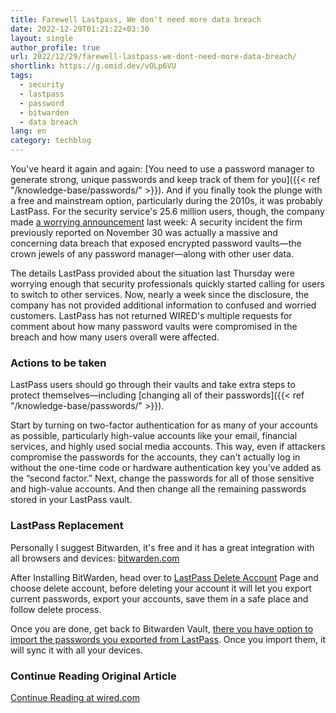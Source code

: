 ```yaml
---
title: Farewell Lastpass, We don't need more data breach
date: 2022-12-29T01:21:22+03:30
layout: single
author_profile: true
url: 2022/12/29/farewell-lastpass-we-dont-need-more-data-breach/
shortlink: https://g.omid.dev/vOLp6VU
tags:
  - security
  - lastpass
  - password
  - bitwarden
  - data breach
lang: en
category: techblog
---
```

You've heard it again and again: [You need to use a password manager to generate strong, unique passwords and keep track of them for you]({{< ref "/knowledge-base/passwords/" >}}). And if you finally took the plunge with a free and mainstream option, particularly during the 2010s, it was probably LastPass. For the security service's 25.6 million users, though, the company made [a worrying announcement](https://blog.lastpass.com/2022/12/notice-of-recent-security-incident/) last week: A security incident the firm previously reported on November 30 was actually a massive and concerning data breach that exposed encrypted password vaults—the crown jewels of any password manager—along with other user data.

The details LastPass provided about the situation last Thursday were worrying enough that security professionals quickly started calling for users to switch to other services. Now, nearly a week since the disclosure, the company has not provided additional information to confused and worried customers. LastPass has not returned WIRED's multiple requests for comment about how many password vaults were compromised in the breach and how many users overall were affected.

### Actions to be taken

LastPass users should go through their vaults and take extra steps to protect themselves—including [changing all of their passwords]({{< ref "/knowledge-base/passwords/" >}}).

Start by turning on two-factor authentication for as many of your accounts as possible, particularly high-value accounts like your email, financial services, and highly used social media accounts. This way, even if attackers compromise the passwords for the accounts, they can't actually log in without the one-time code or hardware authentication key you've added as the “second factor.” Next, change the passwords for all of those sensitive and high-value accounts. And then change all the remaining passwords stored in your LastPass vault.

### LastPass Replacement

Personally I suggest Bitwarden, it's free and it has a great integration with all browsers and devices: [bitwarden.com](https://bitwarden.com/)

After Installing BitWarden, head over to [LastPass Delete Account](https://lastpass.com/delete_account.php) Page and choose delete account, before deleting your account it will let you export current passwords, export your accounts, save them in a safe place and follow delete process.

Once you are done, get back to Bitwarden Vault, [there you have option to import the passwords you exported from LastPass](https://bitwarden.com/help/import-from-lastpass/). Once you import them, it will sync it with all your devices.

### Continue Reading Original Article

[Continue Reading at wired.com](https://www.wired.com/story/lastpass-breach-vaults-password-managers/)
